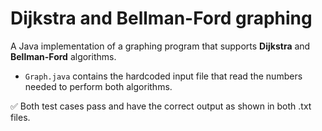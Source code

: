 # Dijkstra and Bellman-Ford graphing

A Java implementation of a graphing program that supports **Dijkstra** and **Bellman-Ford** algorithms.

- `Graph.java` contains the hardcoded input file that read the numbers needed to perform both algorithms.

✅  Both test cases pass and have the correct output as shown in both .txt files.
